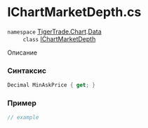 
# IChartMarketDepth.cs
`namespace` [TigerTrade.Chart](../../../../TigerTrade.Chart.md).[Data](../../../../TigerTrade.Chart/Data.md)  
&nbsp;&nbsp;&nbsp;&nbsp;&nbsp;&nbsp;&nbsp;&nbsp;&nbsp;`class` [IChartMarketDepth](../../IChartMarketDepth.cs.md)

Описание

### Синтаксис
```csharp
Decimal MinAskPrice { get; }
```
### Пример  
```csharp
// example
```
